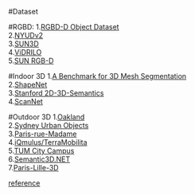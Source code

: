 #Dataset 

#RGBD:
1.[RGBD-D Object Dataset](https://rgbd-dataset.cs.washington.edu)  
2.[NYUDv2](https://cs.nyu.edu/silberman/datasets/nyu_depth_v2.html)  
3.[SUN3D](http://sun3d.cs.princeton.edu)   
4.[ViDRILO](http://www.rovit.ua.es/dataset/vidrilo)     
5.[SUN RGB-D](http://rgbd.cs.princeton.edu)     

#Indoor 3D 
1.[A Benchmark for 3D Mesh Segmentation](http://segeval.cs.princeton.edu)       
2.[ShapeNet](https://cs.stanford.edu/ericyi/project_page/part_annotation/)      
3.[Stanford 2D-3D-Semantics](http://buildingparser.stanford.edu/dataset.html)       
4.[ScanNet](http://www.scan-net.org/)       

#Outdoor 3D
1.[Oakland](http://www.cs.cmu.edu/vmr/datasets/oakland_3d/cvpr09/doc)       
2.[Sydney Urban Objects](http://www.acfr.usyd.edu.au/papers/SydneyUrbanObjectsDataset.shtml)        
3.[Paris-rue-Madame](http://cmm.ensmp.fr/serna/rueMadameDataset.html)       
4.[iQmulus/TerraMobilita](http://data.ign.fr/benchmarks/UrbanAnalysis)      
5.[TUM City Campus](https://www.iosb.fraunhofer.de/servlet/is/71820)        
6.[Semantic3D.NET](http://semantic3d.net)       
7.[Paris-Lille-3D](http://npm3d.fr/paris-lille-3d)      

[reference](https://arxiv.org/abs/1907.04444)


